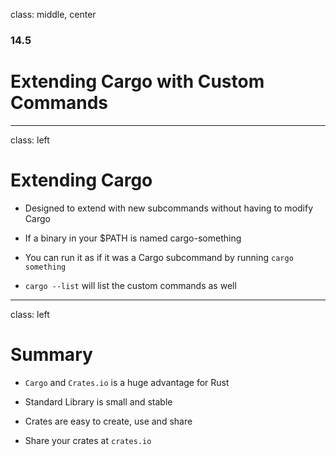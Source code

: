 class: middle, center

### 14.5

# Extending Cargo with Custom Commands

---

class: left

# Extending Cargo

* Designed to extend with new subcommands without having to modify Cargo

* If a binary in your $PATH is named cargo-something

* You can run it as if it was a Cargo subcommand by running `cargo something`

* `cargo --list` will list the custom commands as well

---

class: left

# Summary

* `Cargo` and `Crates.io` is a huge advantage for Rust 

* Standard Library is small and stable

* Crates are easy to create, use and share

* Share your crates at `crates.io`
